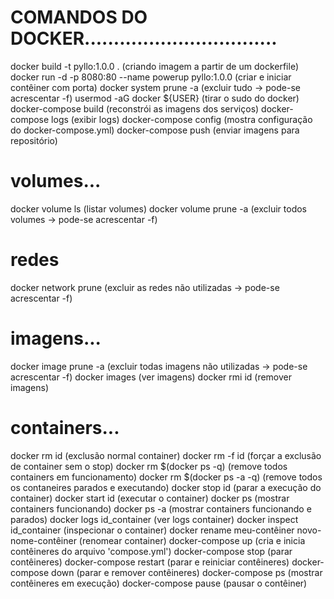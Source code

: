 # COMANDOS DO DOCKER.................................
docker build -t pyllo:1.0.0 .  (criando imagem a partir de um dockerfile)
docker run -d -p 8080:80 --name powerup pyllo:1.0.0      (criar e iniciar contêiner com porta)
docker system prune -a         (excluir tudo -> pode-se acrescentar -f)
usermod -aG docker ${USER}     (tirar o sudo do docker)
docker-compose build           (reconstrói as imagens dos serviços)
docker-compose logs            (exibir logs)
docker-compose config          (mostra configuração do docker-compose.yml)
docker-compose push            (enviar imagens para repositório)

# volumes...
docker volume ls               (listar volumes)
docker volume prune -a         (excluir todos volumes -> pode-se acrescentar -f)

# redes
docker network prune           (excluir as redes não utilizadas -> pode-se acrescentar -f)

# imagens...
docker image prune -a          (excluir todas imagens não utilizadas -> pode-se acrescentar -f)
docker images                  (ver imagens)
docker rmi id                  (remover imagens)

# containers...
docker rm id                   (exclusão normal container)
docker rm -f id                (forçar a exclusão de container sem o stop)
docker rm $(docker ps -q)      (remove todos containers em funcionamento)
docker rm $(docker ps -a -q)   (remove todos os contaneires parados e executando)
docker stop id                 (parar a execução do container)
docker start id                (executar o container)
docker ps                      (mostrar containers funcionando)
docker ps -a                   (mostrar containers funcionando e parados)
docker logs id_container       (ver logs container)
docker inspect id_container    (inspecionar o container)
docker rename meu-contêiner novo-nome-contêiner  (renomear container)
docker-compose up              (cria e inicia contêineres do arquivo 'compose.yml')
docker-compose stop            (parar contêineres)
docker-compose restart         (parar e reiniciar contêineres)
docker-compose down            (parar e remover contêineres)
docker-compose ps              (mostrar contêineres em execução)
docker-compose pause           (pausar o contêiner)